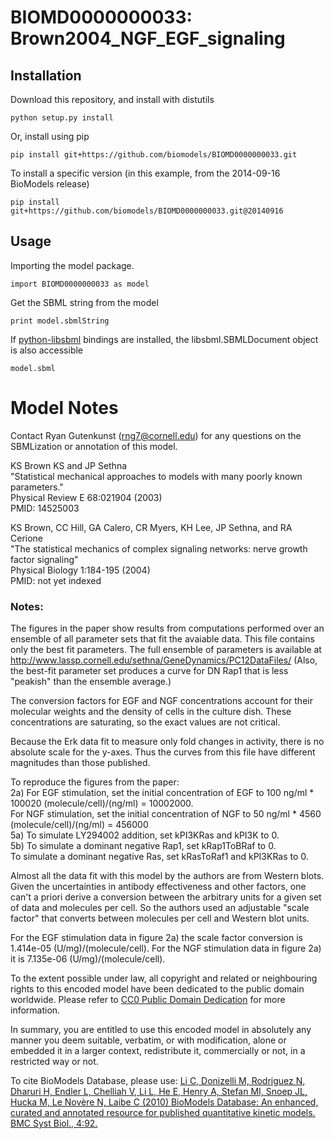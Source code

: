 # BIOMD0000000033: Brown2004_NGF_EGF_signaling

## Installation

Download this repository, and install with distutils

`python setup.py install`

Or, install using pip

`pip install git+https://github.com/biomodels/BIOMD0000000033.git`

To install a specific version (in this example, from the 2014-09-16 BioModels release)

`pip install git+https://github.com/biomodels/BIOMD0000000033.git@20140916`

## Usage

Importing the model package.

`import BIOMD0000000033 as model`

Get the SBML string from the model

`print model.sbmlString`

If [python-libsbml](https://pypi.python.org/pypi/python-libsbml) bindings are
installed, the libsbml.SBMLDocument object is also accessible

`model.sbml`


# Model Notes


Contact Ryan Gutenkunst (rng7@cornell.edu) for any questions on the
SBMLization or annotation of this model.

KS Brown KS and JP Sethna  
"Statistical mechanical approaches to models with many poorly known
parameters."  
Physical Review E 68:021904 (2003)  
PMID: 14525003

KS Brown, CC Hill, GA Calero, CR Myers, KH Lee, JP Sethna, and RA Cerione  
"The statistical mechanics of complex signaling networks: nerve growth factor
signaling"  
Physical Biology 1:184-195 (2004)  
PMID: not yet indexed

### Notes:

The figures in the paper show results from computations performed over an
ensemble of all parameter sets that fit the avaiable data. This file contains
only the best fit parameters. The full ensemble of parameters is available at
http://www.lassp.cornell.edu/sethna/GeneDynamics/PC12DataFiles/ (Also, the
best-fit parameter set produces a curve for DN Rap1 that is less "peakish"
than the ensemble average.)

The conversion factors for EGF and NGF concentrations account for their
molecular weights and the density of cells in the culture dish. These
concentrations are saturating, so the exact values are not critical.

Because the Erk data fit to measure only fold changes in activity, there is no
absolute scale for the y-axes. Thus the curves from this file have different
magnitudes than those published.

To reproduce the figures from the paper:  
2a) For EGF stimulation, set the initial concentration of EGF to 100 ng/ml *
100020 (molecule/cell)/(ng/ml) = 10002000.  
For NGF stimulation, set the initial concentration of NGF to 50 ng/ml * 4560
(molecule/cell)/(ng/ml) = 456000  
5a) To simulate LY294002 addition, set kPI3KRas and kPI3K to 0.  
5b) To simulate a dominant negative Rap1, set kRap1ToBRaf to 0.  
To simulate a dominant negative Ras, set kRasToRaf1 and kPI3KRas to 0.  

Almost all the data fit with this model by the authors are from Western blots.
Given the uncertainties in antibody effectiveness and other factors, one can't
a priori derive a conversion between the arbitrary units for a given set of
data and molecules per cell. So the authors used an adjustable "scale factor"
that converts between molecules per cell and Western blot units.

For the EGF stimulation data in figure 2a) the scale factor conversion is
1.414e-05 (U/mg)/(molecule/cell). For the NGF stimulation data in figure 2a)
it is 7.135e-06 (U/mg)/(molecule/cell).

  

To the extent possible under law, all copyright and related or neighbouring
rights to this encoded model have been dedicated to the public domain
worldwide. Please refer to [CC0 Public Domain
Dedication](http://creativecommons.org/publicdomain/zero/1.0/) for more
information.

In summary, you are entitled to use this encoded model in absolutely any
manner you deem suitable, verbatim, or with modification, alone or embedded it
in a larger context, redistribute it, commercially or not, in a restricted way
or not.

  

To cite BioModels Database, please use: [Li C, Donizelli M, Rodriguez N,
Dharuri H, Endler L, Chelliah V, Li L, He E, Henry A, Stefan MI, Snoep JL,
Hucka M, Le Novère N, Laibe C (2010) BioModels Database: An enhanced, curated
and annotated resource for published quantitative kinetic models. BMC Syst
Biol., 4:92.](http://www.ncbi.nlm.nih.gov/pubmed/20587024)


